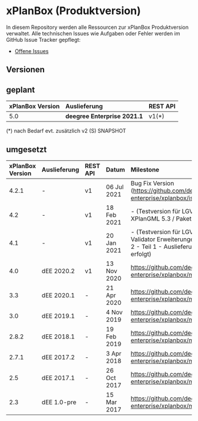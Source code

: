 # xPlanBox (Produktversion)
In diesem Repository werden alle Ressourcen zur xPlanBox Produktversion verwaltet. Alle technischen Issues wie Aufgaben oder Fehler werden im GitHub Issue Tracker gepflegt:

* [Offene Issues](https://github.com/deegree-enterprise/xplanbox/issues?issue%20is%3Aopen)

## Versionen

## geplant

|xPlanBox Version |Auslieferung                   |REST API | 
|:--------------- |:----------------------------- |:------- |
| 5.0             | **deegree Enterprise 2021.1** | v1(*) |

(*) nach Bedarf evt. zusätzlich v2
(S) SNAPSHOT
 
## umgesetzt

|xPlanBox Version |Auslieferung   | REST API  | Datum       |  Milestone
|:--------------- |:------------- | :-------- |:----------- |:---------------
| 4.2.1           | -             | v1        | 06 Jul 2021 | Bug Fix Version (https://github.com/deegree-enterprise/xplanbox/issues/351) 
| 4.2             | -             | v1        | 18 Feb 2021 | - (Testversion für LGV mit XPlanGML 5.3 / Paket 2 - Teil 2)
| 4.1             | -             | v1        | 20 Jan 2021 | - (Testversion für LGV mit Validator Erweiterungen / Paket 2 - Teil 1 - Auslieferung ist nicht erfolgt)
| 4.0             | dEE 2020.2    | v1        | 13 Nov 2020 | https://github.com/deegree-enterprise/xplanbox/milestone/7
| 3.3             | dEE 2020.1    | -         | 21 Apr 2020 | https://github.com/deegree-enterprise/xplanbox/milestone/6
| 3.0             | dEE 2019.1    | -         | 4 Nov 2019  | https://github.com/deegree-enterprise/xplanbox/milestone/5 
| 2.8.2           | dEE 2018.1    | -         | 19 Feb 2019 | https://github.com/deegree-enterprise/xplanbox/milestone/4
| 2.7.1           | dEE 2017.2    | -         | 3 Apr 2018  | https://github.com/deegree-enterprise/xplanbox/milestone/3
| 2.5             | dEE 2017.1    | -         | 26 Oct 2017 | https://github.com/deegree-enterprise/xplanbox/milestone/2
| 2.3             | dEE 1.0-pre   | -         | 15 Mar 2017 | https://github.com/deegree-enterprise/xplanbox/milestone/1
